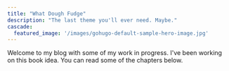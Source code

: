 ```yaml
---
title: "What Dough Fudge"
description: "The last theme you'll ever need. Maybe."
cascade:
  featured_image: '/images/gohugo-default-sample-hero-image.jpg'
---
```

Welcome to my blog with some of my work in progress. I've been working on this book idea. You can read some of the chapters below.
